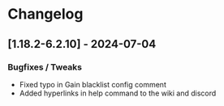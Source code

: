 # Changelog

## [1.18.2-6.2.10] - 2024-07-04
### Bugfixes / Tweaks
- Fixed typo in Gain blacklist config comment
- Added hyperlinks in help command to the wiki and discord

